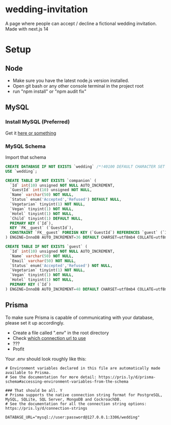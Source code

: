 # wedding-invitation
A page where people can accept / decline a fictional wedding invitation. Made with next.js 14

# Setup

## Node
- Make sure you have the latest node.js version installed.
- Open git bash or any other console terminal in the project root
- run "npm install" or "npm audit fix"

## MySQL

### Install MySQL (Preferred)
Get it [here or something](https://dev.mysql.com/downloads/installer/)

### MySQL Schema
Import that schema
```sql
CREATE DATABASE IF NOT EXISTS `wedding` /*!40100 DEFAULT CHARACTER SET utf8mb4 COLLATE utf8mb4_general_ci */;
USE `wedding`;

CREATE TABLE IF NOT EXISTS `companion` (
  `Id` int(10) unsigned NOT NULL AUTO_INCREMENT,
  `GuestId` int(10) unsigned NOT NULL,
  `Name` varchar(50) NOT NULL,
  `Status` enum('Accepted','Refused') DEFAULT NULL,
  `Vegetarian` tinyint(1) NOT NULL,
  `Vegan` tinyint(1) NOT NULL,
  `Hotel` tinyint(1) NOT NULL,
  `Child` tinyint(1) DEFAULT NULL,
  PRIMARY KEY (`Id`),
  KEY `FK__guest` (`GuestId`),
  CONSTRAINT `FK__guest` FOREIGN KEY (`GuestId`) REFERENCES `guest` (`Id`) ON DELETE CASCADE ON UPDATE CASCADE
) ENGINE=InnoDB AUTO_INCREMENT=36 DEFAULT CHARSET=utf8mb4 COLLATE=utf8mb4_general_ci;

CREATE TABLE IF NOT EXISTS `guest` (
  `Id` int(10) unsigned NOT NULL AUTO_INCREMENT,
  `Name` varchar(50) NOT NULL,
  `Email` varchar(50) NOT NULL,
  `Status` enum('Accepted','Refused') NOT NULL,
  `Vegetarian` tinyint(1) NOT NULL,
  `Vegan` tinyint(1) NOT NULL,
  `Hotel` tinyint(1) NOT NULL,
  PRIMARY KEY (`Id`)
) ENGINE=InnoDB AUTO_INCREMENT=48 DEFAULT CHARSET=utf8mb4 COLLATE=utf8mb4_general_ci;
```

## Prisma
To make sure Prisma is capable of communicating with your database, please set it up accordingly.
- Create a file called ".env" in the root directory
- Check [which connection url to use](https://www.prisma.io/docs/orm/reference/connection-urls)
- ???
- Profit

Your .env should look roughly like this:
```
# Environment variables declared in this file are automatically made available to Prisma.
# See the documentation for more detail: https://pris.ly/d/prisma-schema#accessing-environment-variables-from-the-schema

### That should be all. Y
# Prisma supports the native connection string format for PostgreSQL, MySQL, SQLite, SQL Server, MongoDB and CockroachDB.
# See the documentation for all the connection string options: https://pris.ly/d/connection-strings

DATABASE_URL="mysql://user:password@127.0.0.1:3306/wedding"
```
